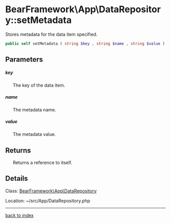 # BearFramework\App\DataRepository::setMetadata

Stores metadata for the data item specified.

```php
public self setMetadata ( string $key , string $name , string $value )
```

## Parameters

##### key

&nbsp;&nbsp;&nbsp;&nbsp;&nbsp;&nbsp;The key of the data item.

##### name

&nbsp;&nbsp;&nbsp;&nbsp;&nbsp;&nbsp;The metadata name.

##### value

&nbsp;&nbsp;&nbsp;&nbsp;&nbsp;&nbsp;The metadata value.

## Returns

&nbsp;&nbsp;&nbsp;&nbsp;&nbsp;&nbsp;Returns a reference to itself.

## Details

Class: [BearFramework\App\DataRepository](bearframework.app.datarepository.class.md)

Location: ~/src/App/DataRepository.php

---

[back to index](index.md)


